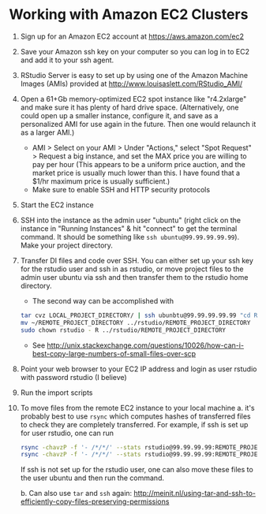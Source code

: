 # Working with Amazon EC2 Clusters

1. Sign up for an Amazon EC2 account at <https://aws.amazon.com/ec2>
2. Save your Amazon ssh key on your computer so you can log in to EC2 and add it to your ssh agent.
3. RStudio Server is easy to set up by using one of the Amazon Machine Images (AMIs) provided at <http://www.louisaslett.com/RStudio_AMI/>
4. Open a 61+Gb memory-optimized EC2 spot instance like "r4.2xlarge" and make sure it has plenty of hard drive space. (Alternatively, one could open up a smaller instance, configure it, and save as a personalized AMI for use again in the future. Then one would relaunch it as a larger AMI.)
    - AMI > Select on your AMI > Under "Actions," select "Spot Request" > Request a big instance, and set the MAX price you are willing to pay per hour (This appears to be a uniform price auction, and the market price is usually much lower than this. I have found that a $1/hr maximum price is usually sufficient.)
    - Make sure to enable SSH and HTTP security protocols
4. Start the EC2 instance
5. SSH into the instance as the admin user "ubuntu" (right click on the instance in "Running Instances" & hit "connect" to get the terminal command. It should be something like `ssh ubuntu@99.99.99.99.99`). Make your project directory.
6. Transfer DI files and code over SSH. You can either set up your ssh key for the rstudio user and ssh in as rstudio, or move project files to the admin user ubuntu via ssh and then transfer them to the rstudio home directory.
    - The second way can be accomplished with
    ```sh
    tar cvz LOCAL_PROJECT_DIRECTORY/ | ssh ubunbtu@99.99.99.99.99 "cd REMOTE_PROJECT_DIRECTORY && tar xvz"
    mv ~/REMOTE_PROJECT_DIRECTORY ../rstudio/REMOTE_PROJECT_DIRECTORY
    sudo chown rstudio - R ../rstudio/REMOTE_PROJECT_DIRECTORY
    ```
    - See <http://unix.stackexchange.com/questions/10026/how-can-i-best-copy-large-numbers-of-small-files-over-scp>
7. Point your web browser to your EC2 IP address and login as user rstudio with password rstudio (I believe)
8. Run the import scripts
9. To move files from the remote EC2 instance to your local machine
    a. it's probably best to use `rsync` which computes hashes of transferred files to check they are completely transferred. For example, if ssh is set up for user rstudio, one can run
    ```sh
    rsync -chavzP -f '- /*/*/' --stats rstudio@99.99.99.99:REMOTE_PROJECT_DIRECTORY/intermediate_data LOCAL_PROJECT_DIRECTORY/intermediate_data
    rsync -chavzP -f '- /*/*/' --stats rstudio@99.99.99.99:REMOTE_PROJECT_DIRECTORY/intermediate_data/dta LOCAL_PROJECT_DIRECTORY/intermediate_data/dta
    ```
    If ssh is not set up for the rstudio user, one can also move these files to the user ubuntu and then run the command.

    b. Can also use `tar` and `ssh` again: <http://meinit.nl/using-tar-and-ssh-to-efficiently-copy-files-preserving-permissions>